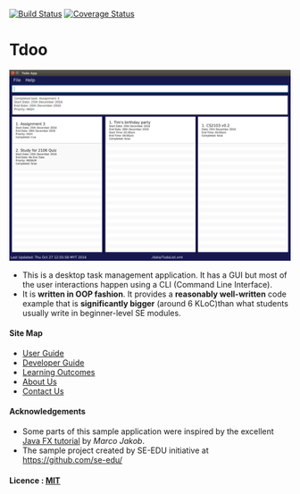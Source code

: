 [![Build Status](https://travis-ci.org/CS2103AUG2016-T14-C1/main.svg?branch=master)](https://travis-ci.org/CS2103AUG2016-T14-C1/main)
[![Coverage Status](https://coveralls.io/repos/github/CS2103AUG2016-T14-C1/main/badge.svg?branch=v1.3)](https://coveralls.io/github/CS2103AUG2016-T14-C1/main?branch=v1.3)


# Tdoo

<img src="docs/images/Ui.jpg" width="600"><br>

* This is a desktop task management application. It has a GUI but most of the user interactions happen using a CLI (Command Line Interface).
* It is **written in OOP fashion**. It provides a **reasonably well-written** code example that is
  **significantly bigger** (around 6 KLoC)than what students usually write in beginner-level SE modules.


#### Site Map
* [User Guide](docs/UserGuide.md)
* [Developer Guide](docs/DeveloperGuide.md)
* [Learning Outcomes](docs/LearningOutcomes.md)
* [About Us](docs/AboutUs.md)
* [Contact Us](docs/ContactUs.md)


#### Acknowledgements

* Some parts of this sample application were inspired by the excellent
  [Java FX tutorial](http://code.makery.ch/library/javafx-8-tutorial/) by *Marco Jakob*.
* The sample project created by SE-EDU initiative at https://github.com/se-edu/


#### Licence : [MIT](LICENSE)
